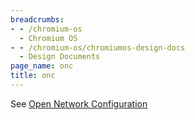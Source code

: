 ```yaml
---
breadcrumbs:
- - /chromium-os
  - Chromium OS
- - /chromium-os/chromiumos-design-docs
  - Design Documents
page_name: onc
title: onc
---
```


See [Open Network
Configuration](/chromium-os/chromiumos-design-docs/open-network-configuration)
